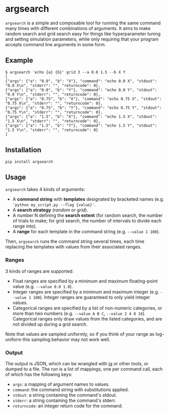 # argsearch
`argsearch` is a simple and composable tool for running the same command many times with different combinations of arguments.
It aims to make random search and grid search easy for things like hyperparameter tuning and setting simulation parameters, while only requiring that your program accepts command line arguments in some form.

## Example
```
$ argsearch 'echo {a} {b}' grid 3 --a 0.0 1.5 --b X Y
[
{"args": {"a": "0.0", "b": "X"}, "command": "echo 0.0 X", "stdout": "0.0 X\n", "stderr": "", "returncode": 0},
{"args": {"a": "0.0", "b": "Y"}, "command": "echo 0.0 Y", "stdout": "0.0 Y\n", "stderr": "", "returncode": 0},
{"args": {"a": "0.75", "b": "X"}, "command": "echo 0.75 X", "stdout": "0.75 X\n", "stderr": "", "returncode": 0},
{"args": {"a": "0.75", "b": "Y"}, "command": "echo 0.75 Y", "stdout": "0.75 Y\n", "stderr": "", "returncode": 0},
{"args": {"a": "1.5", "b": "X"}, "command": "echo 1.5 X", "stdout": "1.5 X\n", "stderr": "", "returncode": 0},
{"args": {"a": "1.5", "b": "Y"}, "command": "echo 1.5 Y", "stdout": "1.5 Y\n", "stderr": "", "returncode": 0}
]
```

## Installation

```
pip install argsearch
```

## Usage

`argsearch` takes 4 kinds of arguments:
 - A **command string** with **templates** designated by bracketed names (e.g. `'python my_script.py --flag {value}'`.
 - A **search strategy** (*random* or *grid*).
 -  A number N defining the **search extent** (for random search, the number of trials to make; for grid search, the number of intervals to divide each range into).
 -  A **range** for each template in the command string (e.g. `--value 1 100`).

Then, `argsearch` runs the command string several times, each time replacing the templates with values from their associated ranges.

### Ranges
3 kinds of ranges are supported:
 - Float ranges are specified by a minimum and maximum floating-point value (e.g. `--value 0.0 1.0`).
 - Integer ranges are specified by a minimum and maximum integer (e.g. `--value 1 100`). Integer ranges are guaranteed to only yield integer values.
 - Categorical ranges are specified by a list of non-numeric categories, or more than two numbers (e.g. `--value A B C`, `--value 2 4 8 16`). Categorical ranges only draw values from the listed categories, and are not divided up during a grid search.

Note that values are sampled uniformly, so if you think of your range as log-uniform this sampling behavior may not work well.

### Output

The output is JSON, which can be wrangled with [jq](https://github.com/stedolan/jq) or other tools, or dumped to a file. The run is a list of mappings, one per command call, each of which has the following keys:
 - `args`: a mapping of argument names to values.
 - `command`: the command string with substitutions applied.
 - `stdout`: a string containing the command's stdout.
 - `stderr`: a string containing the command's stderr.
 - `returncode`: an integer return code for the command.
